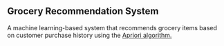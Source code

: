 ## Grocery Recommendation System
 A machine learning-based system that recommends grocery items based on customer purchase history using the [Apriori algorithm.](https://www.javatpoint.com/apriori-algorithm-in-machine-learning)